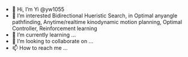- 👋 Hi, I’m Yi @yw1055
- 👀 I’m interested Bidirectional Hueristic Search, in Optimal anyangle pathfinding, Anytime/realtime kinodynamic motion planning, Optimal Controller, Reinforcement learning
- 🌱 I’m currently learning ...
- 💞️ I’m looking to collaborate on ...
- 📫 How to reach me ...

<!---
yw1055/yw1055 is a ✨ special ✨ repository because its `README.md` (this file) appears on your GitHub profile.
You can click the Preview link to take a look at your changes.
--->
